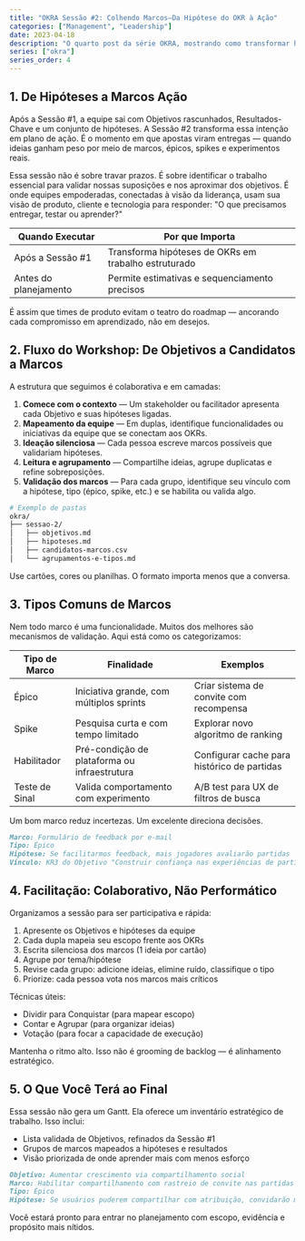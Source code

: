 ```yaml
---
title: "OKRA Sessão #2: Colhendo Marcos—Da Hipótese do OKR à Ação"
categories: ["Management", "Leadership"]
date: 2023-04-18
description: "O quarto post da série OKRA, mostrando como transformar hipóteses de OKR em marcos acionáveis, com dicas de facilitação e exemplos reais."
series: ["okra"]
series_order: 4
---
```


## 1. De Hipóteses a Marcos Ação

Após a Sessão #1, a equipe sai com Objetivos rascunhados, Resultados-Chave e um conjunto de hipóteses. A Sessão #2 transforma essa intenção em plano de ação. É o momento em que apostas viram entregas — quando ideias ganham peso por meio de marcos, épicos, spikes e experimentos reais.

Essa sessão não é sobre travar prazos. É sobre identificar o trabalho essencial para validar nossas suposições e nos aproximar dos objetivos. É onde equipes empoderadas, conectadas à visão da liderança, usam sua visão de produto, cliente e tecnologia para responder: "O que precisamos entregar, testar ou aprender?"

| Quando Executar       | Por que Importa                                      |
| --------------------- | ---------------------------------------------------- |
| Após a Sessão #1      | Transforma hipóteses de OKRs em trabalho estruturado |
| Antes do planejamento | Permite estimativas e sequenciamento precisos        |

É assim que times de produto evitam o teatro do roadmap — ancorando cada compromisso em aprendizado, não em desejos.

## 2. Fluxo do Workshop: De Objetivos a Candidatos a Marcos

A estrutura que seguimos é colaborativa e em camadas:

1. **Comece com o contexto** — Um stakeholder ou facilitador apresenta cada Objetivo e suas hipóteses ligadas.
2. **Mapeamento da equipe** — Em duplas, identifique funcionalidades ou iniciativas da equipe que se conectam aos OKRs.
3. **Ideação silenciosa** — Cada pessoa escreve marcos possíveis que validariam hipóteses.
4. **Leitura e agrupamento** — Compartilhe ideias, agrupe duplicatas e refine sobreposições.
5. **Validação dos marcos** — Para cada grupo, identifique seu vínculo com a hipótese, tipo (épico, spike, etc.) e se habilita ou valida algo.

```bash
# Exemplo de pastas
okra/
├── sessao-2/
│   ├── objetivos.md
│   ├── hipoteses.md
│   ├── candidatos-marcos.csv
│   └── agrupamentos-e-tipos.md
```

Use cartões, cores ou planilhas. O formato importa menos que a conversa.

## 3. Tipos Comuns de Marcos

Nem todo marco é uma funcionalidade. Muitos dos melhores são mecanismos de validação. Aqui está como os categorizamos:

| Tipo de Marco  | Finalidade                                   | Exemplos                                    |
| -------------- | -------------------------------------------- | ------------------------------------------- |
| Épico          | Iniciativa grande, com múltiplos sprints     | Criar sistema de convite com recompensa     |
| Spike          | Pesquisa curta e com tempo limitado          | Explorar novo algoritmo de ranking          |
| Habilitador    | Pré-condição de plataforma ou infraestrutura | Configurar cache para histórico de partidas |
| Teste de Sinal | Valida comportamento com experimento         | A/B test para UX de filtros de busca        |

Um bom marco reduz incertezas. Um excelente direciona decisões.

```markdown
Marco: Formulário de feedback por e-mail
Tipo: Épico
Hipótese: Se facilitarmos feedback, mais jogadores avaliarão partidas
Vínculo: KR3 do Objetivo "Construir confiança nas experiências de partida"
```

## 4. Facilitação: Colaborativo, Não Performático

Organizamos a sessão para ser participativa e rápida:

1. Apresente os Objetivos e hipóteses da equipe
2. Cada dupla mapeia seu escopo frente aos OKRs
3. Escrita silenciosa dos marcos (1 ideia por cartão)
4. Agrupe por tema/hipótese
5. Revise cada grupo: adicione ideias, elimine ruído, classifique o tipo
6. Priorize: cada pessoa vota nos marcos mais críticos

Técnicas úteis:

- Dividir para Conquistar (para mapear escopo)
- Contar e Agrupar (para organizar ideias)
- Votação (para focar a capacidade de execução)

Mantenha o ritmo alto. Isso não é grooming de backlog — é alinhamento estratégico.

## 5. O Que Você Terá ao Final

Essa sessão não gera um Gantt. Ela oferece um inventário estratégico de trabalho. Isso inclui:

- Lista validada de Objetivos, refinados da Sessão #1
- Grupos de marcos mapeados a hipóteses e resultados
- Visão priorizada de onde aprender mais com menos esforço

```markdown
Objetivo: Aumentar crescimento via compartilhamento social
Marco: Habilitar compartilhamento com rastreio de convite nas partidas
Tipo: Épico
Hipótese: Se usuários puderem compartilhar com atribuição, convidarão mais amigos
```

Você estará pronto para entrar no planejamento com escopo, evidência e propósito mais nítidos.
